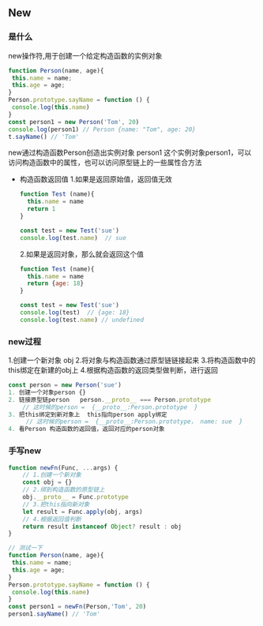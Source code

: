 ## New

### 是什么
new操作符,用于创建一个给定构造函数的实例对象

```js
function Person(name, age){
 this.name = name;
 this.age = age;
}
Person.prototype.sayName = function () {
 console.log(this.name)
}
const person1 = new Person('Tom', 20)
console.log(person1) // Person {name: "Tom", age: 20}
t.sayName() // 'Tom'
```
new通过构造函数Person创造出实例对象 person1
这个实例对象person1，可以访问构造函数中的属性，也可以访问原型链上的一些属性合方法

- 构造函数返回值
  1.如果是返回原始值，返回值无效
  ```js
  function Test (name){
    this.name = name
    return 1
  }

  const test = new Test('sue')
  console.log(test.name)  // sue
  ```
  2.如果是返回对象，那么就会返回这个值
  ```js
  function Test (name){
    this.name = name
    return {age: 18}
  }

  const test = new Test('sue')
  console.log(test)  // {age: 18}
  console.log(test.name) // undefined
  ```
### new过程
1.创建一个新对象 obj
2.将对象与构造函数通过原型链链接起来
3.将构造函数中的this绑定在新建的obj上
4.根据构造函数的返回类型做判断，进行返回

```js
const person = new Person('sue')
1. 创建一个对象person {}
2. 链接原型链person   person.__proto__ === Person.prototype 
    // 这时候的person =  {__proto__:Person.prototype  }
3. 把this绑定到新对象上  this指向person apply绑定
     // 这时候的person =  {__proto__:Person.prototype， name: sue  }
4. 看Person 构造函数的返回值，返回对应的person对象
```

### 手写new

```js
function newFn(Func, ...args) {
    // 1.创建一个新对象
    const obj = {}
    // 2.绑到构造函数的原型链上
    obj.__proto__ = Func.prototype
    // 3.把this指向新对象
    let result = Func.apply(obj, args)
    // 4.根据返回值判断
    return result instanceof Object? result : obj
}

// 测试一下
function Person(name, age){
 this.name = name;
 this.age = age;
}
Person.prototype.sayName = function () {
 console.log(this.name)
}
const person1 = newFn(Person,'Tom', 20)
person1.sayName() // 'Tom'
```